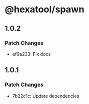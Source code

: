 # @hexatool/spawn

## 1.0.2

### Patch Changes

- ef9a233: Fix docs

## 1.0.1

### Patch Changes

- 7b22c1c: Update dependencies
